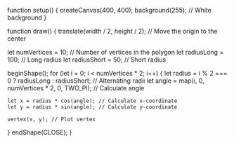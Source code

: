 function setup() {
  createCanvas(400, 400);
  background(255); // White background
}

function draw() {
  translate(width / 2, height / 2); // Move the origin to the center

  let numVertices = 10; // Number of vertices in the polygon
  let radiusLong = 100; // Long radius
  let radiusShort = 50; // Short radius

  beginShape();
  for (let i = 0; i < numVertices * 2; i++) {
    let radius = i % 2 === 0 ? radiusLong : radiusShort; // Alternating radii
    let angle = map(i, 0, numVertices * 2, 0, TWO_PI); // Calculate angle

    let x = radius * cos(angle); // Calculate x-coordinate
    let y = radius * sin(angle); // Calculate y-coordinate

    vertex(x, y); // Plot vertex
  }
  endShape(CLOSE);
}
